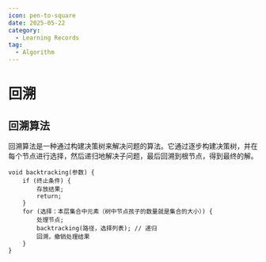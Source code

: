 ```yaml
---
icon: pen-to-square
date: 2025-05-22
category:
  - Learning Records
tag:
  - Algorithm
---
```


# 回溯

## 回溯算法

回溯算法是一种通过构建决策树来解决问题的算法。它通过逐步构建决策树，并在每个节点进行选择，然后递归地解决子问题，最后回溯到根节点，得到最终的解。

``` psudocode
void backtracking(参数) {
    if (终止条件) {
        存放结果;
        return;
    }
    for (选择：本层集合中元素（树中节点孩子的数量就是集合的大小）) {
        处理节点;
        backtracking(路径，选择列表); // 递归
        回溯，撤销处理结果
    }
}
```